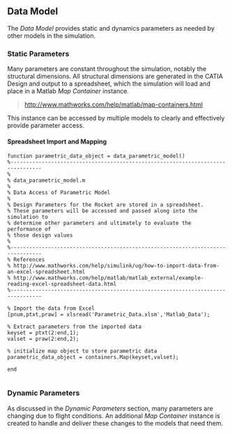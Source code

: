 ## Data Model

The *Data Model* provides static and dynamics parameters as needed by other models in the simulation. 

### Static Parameters

Many parameters are constant throughout the simulation, notably the structural dimensions. All structural dimensions are generated in the CATIA Design and output to a spreadsheet, which the simulation will load and place in a Matlab *Map Container* instance.

> http://www.mathworks.com/help/matlab/map-containers.html

This instance can be accessed by multiple models to clearly and effectively provide parameter access. 

#### Spreadsheet Import and Mapping
~~~~ {#mycode .matlab .numberLines startFrom="1"}
function parametric_data_object = data_parametric_model()
%--------------------------------------------------------------------------------
%
% data_parametric_model.m
%
% Data Access of Parametric Model
%
% Design Parameters for the Rocket are stored in a spreadsheet. 
% These parameters will be accessed and passed along into the simulation to 
% determine other parameters and ultimately to evaluate the performance of 
% those design values
%
%--------------------------------------------------------------------------------
% References
% http://www.mathworks.com/help/simulink/ug/how-to-import-data-from-an-excel-spreadsheet.html
% http://www.mathworks.com/help/matlab/matlab_external/example-reading-excel-spreadsheet-data.html
%--------------------------------------------------------------------------------

% Import the data from Excel
[pnum,ptxt,praw] = xlsread('Parametric_Data.xlsm','Matlab_Data');

% Extract parameters from the imported data 
keyset = ptxt(2:end,1);
valset = praw(2:end,2);

% initialize map object to store parametric data
parametric_data_object = containers.Map(keyset,valset);

end
~~~~~~~~~~~~~~~~~~~~~~~~~~~~~~~~~~~~~~~~~~~~~~~~~

~~~~ {include="../functions/data/data_parametric_model.m"}
~~~~~~~~~~~~~~~~~~~~~~~~~~~~~~~~~~~~~~~~~~~~~~~~~

### Dynamic Parameters

As discussed in the *Dynamic Parameters* section, many parameters are changing due to flight conditions. An additional *Map Container* instance is created to handle and deliver these changes to the models that need them.


